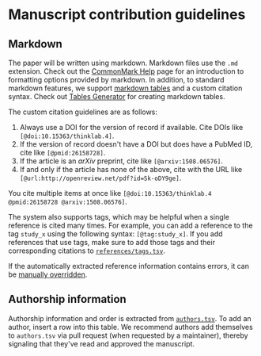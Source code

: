 # Manuscript contribution guidelines

## Markdown

The paper will be written using markdown. Markdown files use the `.md` extension.
Check out the [CommonMark Help](http://commonmark.org/help/) page for an introduction to formatting options provided by markdown.
In addition, to standard markdown features, we support [markdown tables](https://help.github.com/articles/organizing-information-with-tables/ "GitHub Help: Organizing information with tables") and a custom citation syntax.
Check out [Tables Generator](http://www.tablesgenerator.com/markdown_tables) for creating markdown tables.

The custom citation guidelines are as follows:

1. Always use a DOI for the version of record if available.
  Cite DOIs like `[@doi:10.15363/thinklab.4]`.
2. If the version of record doesn't have a DOI but does have a PubMed ID, cite like `[@pmid:26158728]`.
3. If the article is an _arXiv_ preprint, cite like `[@arxiv:1508.06576]`.
4. If and only if the article has none of the above, cite with the URL like `[@url:http://openreview.net/pdf?id=Sk-oDY9ge]`.

You cite multiple items at once like `[@doi:10.15363/thinklab.4 @pmid:26158728 @arxiv:1508.06576]`.

The system also supports tags, which may be helpful when a single reference is cited many times.
For example, you can add a reference to the tag `study_x` using the following syntax: `[@tag:study_x]`.
If you add references that use tags, make sure to add those tags and their corresponding citations to [`references/tags.tsv`](references/tags.tsv).

If the automatically extracted reference information contains errors, it can be [manually overridden](references/README.md#reference-overrides).

## Authorship information

Authorship information and order is extracted from [`authors.tsv`](../content/authors.tsv).
To add an author, insert a row into this table.
We recommend authors add themselves to `authors.tsv` via pull request (when requested by a maintainer), thereby signaling that they've read and approved the manuscript.

